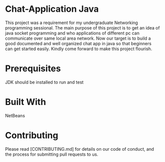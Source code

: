# Chat-Application Java
This project was a requirement for my undergraduate Networking programming sessional. The main purpose of this project is to get an idea of java socket programming and who applications of different pc can communicate over same local area network. Now our target is to build a good documented and well organized chat app in java so that beginners can get started easily. Kindly come forward to make this project flourish.

# Prerequisites
JDK should be installed to run and test

# Built With
NetBeans

# Contributing
Please read [CONTRIBUTING.md] for details on our code of conduct, and the process for submitting pull requests to us.
